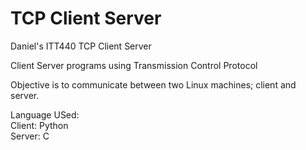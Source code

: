 # TCP Client Server
Daniel's ITT440 TCP Client Server

Client Server programs using Transmission Control Protocol

Objective is to communicate between two Linux machines; client and server.

Language USed:\
Client: Python\
Server: C
